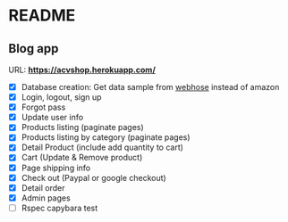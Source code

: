 # README

## Blog app

URL: **https://acvshop.herokuapp.com/**

* [x] Database creation: Get data sample from [webhose](https://webhose.io/) instead of amazon
* [x] Login, logout, sign up
* [x] Forgot pass
* [x] Update user info
* [x] Products listing (paginate pages)
* [x] Products listing by category (paginate pages)
* [x] Detail Product (include add quantity to cart)
* [x] Cart (Update & Remove product)
* [x] Page shipping info
* [x] Check out (Paypal or google checkout)
* [x] Detail order
* [x] Admin pages
* [ ] Rspec capybara test 

